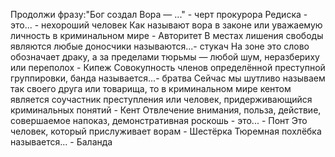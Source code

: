Продолжи фразу:"Бог создал Вора — ..." - черт прокурора
Редиска - это... - нехороший человек
Как называют вора в законе или уважаемую личность в криминальном мире - Авторитет
В местах лишения свободы являются любые доносчики называются...- стукач
На зоне это слово обозначает драку, а за пределами тюрьмы — любой шум, неразбериху или переполох - Кипеж
Совокупность членов определённой преступной группировки, банда называется...- братва
Сейчас мы шутливо называем так своего друга или товарища, то в криминальном мире кентом является соучастник преступления или человек, придерживающийся криминальных понятий - Кент
Отвлечение внимания, польза, действие, совершаемое напоказ, демонстративная роскошь - это... - Понт
Это человек, который прислуживает ворам - Шестёрка
Тюремная похлёбка называется... - Баланда
